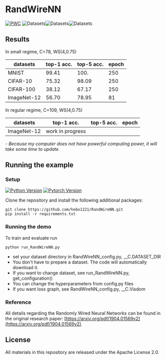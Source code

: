 # RandWireNN

[![PWC](https://img.shields.io/endpoint.svg?url=https://paperswithcode.com/badge/exploring-randomly-wired-neural-networks-for/image-classification-imagenet-image-reco)](https://paperswithcode.com/sota/image-classification-imagenet-image-reco?p=exploring-randomly-wired-neural-networks-for)
![Datasets](https://img.shields.io/badge/Dataset-MNIST-lightgray.svg)![Datasets](https://img.shields.io/badge/Dataset-CIFAR--10,100-green.svg)![Datasets](https://img.shields.io/badge/Dataset-ImageNet--12-yellow.svg)

## Results

In small regime, C=78, WS(4,0.75)

| datasets    | top-1 acc. | top-5 acc. | epoch |
| ----------- | ---------- | ---------- | ----- |
| MNIST       | 99.41      | 100.       | 250   |
| CIFAR-10    | 75.32      | 98.09      | 250   |
| CIFAR-100   | 38.12      | 67.17      | 250   | 
| ImageNet-12 | 56.70      | 78.95      | 81    |

In regular regime, C=109, WS(4,0.75)

| datasets    | top-1 acc.       | top-5 acc. | epoch |
| ----------- | ---------------- | ---------- | ----- |
| ImageNet-12 | work in progress |            |       |

*- Because my computer does not have powerful computing power, it will take some time to update.*

## Running the example

### Setup

[![Python Version](https://img.shields.io/badge/python-3.7-green.svg)](https://www.python.org/downloads/release/python-360/) [![Pytorch Version](https://img.shields.io/badge/pytorch-1.1-orange.svg)](https://pytorch.org/get-started/locally/)

Clone the repository and install the following additional packages:

```
git clone https://github.com/hebo1221/RandWireNN.git
pip install -r requirements.txt
```

### Running the demo

To train and evaluate run

`python run_RandWireNN.py`
- set your dataset directory in RandWireNN_config.py, __C.DATASET_DIR
- You don't have to prepare a dataset. The code will automatically download it.
- If you want to change dataset, see run_RandWireNN.py, get_configuration()
- You can change the hyperparameters from config.py files
- If you want loss graph, see RandWireNN_config.py, __C.Visdom

### Reference

All details regarding the Randomly Wired Neural Networks can be found in the original research paper: [https://arxiv.org/pdf/1904.01569v2](https://arxiv.org/pdf/1904.01569v2).



## License

All materials in this repository are released under the Apache License 2.0.